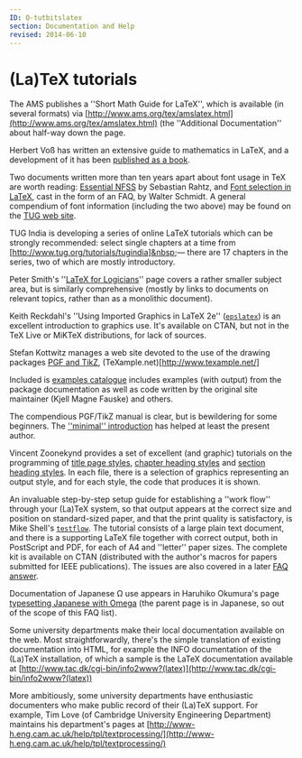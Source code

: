 ```yaml
---
ID: Q-tutbitslatex
section: Documentation and Help
revised: 2014-06-10
---
```

# (La)TeX tutorials

The AMS publishes a ''Short Math Guide for LaTeX'', which is
available (in several formats) via
[http://www.ams.org/tex/amslatex.html](http://www.ams.org/tex/amslatex.html)
(the ''Additional
Documentation'' about half-way down the page.

Herbert Vo&szlig; has written an extensive guide to mathematics in
LaTeX, and a development of it has been 
[published as a book](FAQ-latex-books.md).

Two documents written more than ten years apart about font usage in
TeX are worth reading: 
[Essential NFSS](http://www.tug.org/TUGboat/Articles/tb14-2/tb39rahtz-nfss.pdf)
by Sebastian Rahtz, and 
[Font selection in LaTeX](http://tug.org/pracjourn/2006-1/schmidt/schmidt.pdf),
cast in the form of an FAQ, by Walter Schmidt.  A general
compendium of font information (including the two above) may be found
on the [TUG web site](http://www.tug.org/fonts/).

TUG India is developing a series of online LaTeX tutorials
which can be strongly recommended: select single chapters at a time
from [http://www.tug.org/tutorials/tugindia]&nbsp;&mdash; there
are 17&nbsp;chapters in the series, two of which are mostly introductory.

Peter Smith's
  ''[LaTeX for Logicians](http://www.logicmatters.net/latex-for-logicians/)''
page covers a rather smaller subject area, but is similarly comprehensive
(mostly by links to documents on relevant topics, rather than as a
monolithic document).

Keith Reckdahl's ''Using Imported Graphics in LaTeX 2e''
([`epslatex`](https://ctan.org/pkg/epslatex)) is an
excellent introduction to graphics use.  It's available on
CTAN, but not in the TeX&nbsp;Live or MiKTeX distributions, for
lack of sources.

Stefan Kottwitz manages a web site devoted to the use of the drawing
packages 
[PGF and TikZ](FAQ-drawing.md), 
(TeXample.net)[http://www.texample.net/]

Included is 
 [examples catalogue](http://www.texample.net/tikz/examples/)
includes examples (with output) from the package documentation as well
as code written by the original site maintainer (Kjell Magne Fauske)
and others.

The compendious PGF/TikZ manual is clear, but is
bewildering for some beginners.  The 
[''minimal'' introduction](http://cremeronline.com/LaTeX/minimaltikz.pdf)
has helped at least the present author.

Vincent Zoonekynd provides a set of excellent (and graphic) tutorials
on the programming of 
[title page styles](http://zoonek.free.fr/LaTeX/LaTeX_samples_title/0.html),
[chapter heading styles](http://zoonek.free.fr/LaTeX/LaTeX_samples_chapter/0.html)
and
[section heading styles](http://zoonek.free.fr/LaTeX/LaTeX_samples_section/0.html).
In each file, there is a selection of graphics representing an output
style, and for each style, the code that produces it is shown.

An invaluable step-by-step setup guide for establishing a ''work
flow'' through your (La)TeX system, so that output appears at the
correct size and position on standard-sized paper, and that the print
quality is satisfactory, is Mike Shell's [`testflow`](https://ctan.org/pkg/testflow).  The
tutorial consists of a large plain text document, and there is a
supporting LaTeX file together with correct output, both in PostScript and
PDF, for each of A4 and ''letter'' paper sizes.  The
complete kit is available on CTAN (distributed with the
author's macros for papers submitted for IEEE publications).
The issues are also covered in a later 
[FAQ answer](FAQ-dvips-pdf.md).

Documentation of Japanese &Omega; use appears in
Haruhiko Okumura's page
[typesetting Japanese with Omega](http://oku.edu.mie-u.ac.jp/~okumura/texfaq/japanese/)
(the parent page is in Japanese, so out of the scope of this
FAQ list).

Some university departments make their local documentation available
on the web.  Most straightforwardly, there's the simple translation of
existing documentation into HTML, for example the INFO
documentation of the (La)TeX installation, of which a sample is the
LaTeX documentation available at
[http://www.tac.dk/cgi-bin/info2www?(latex)](http://www.tac.dk/cgi-bin/info2www?(latex))

More ambitiously, some university departments have enthusiastic
documenters who 
make public record of their (La)TeX support.  For example, Tim Love
(of Cambridge University Engineering Department) maintains his
department's pages at
[http://www-h.eng.cam.ac.uk/help/tpl/textprocessing/](http://www-h.eng.cam.ac.uk/help/tpl/textprocessing/)

